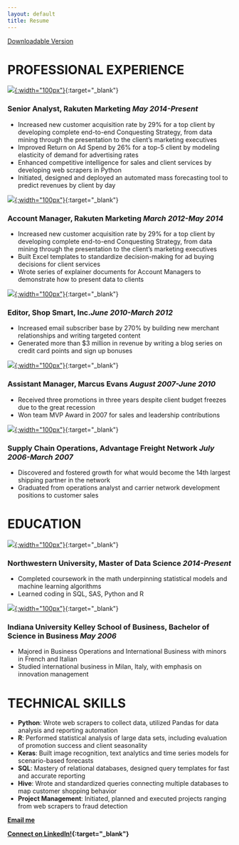 ```yaml
---
layout: default
title: Resume
---
```

<a href="https://github.com/stephenhage/stephenhage.github.io/raw/master/resume/Stephen%20Hage%20Data%20Science%20Resume.pdf" target="_blank">Downloadable Version</a>
# PROFESSIONAL EXPERIENCE

[![](https://rakutenmarketing.com/wp-content/themes/marketing-rakuten/assets/images/rakuten-marketing-stacked.png){:width="100px"}](https://www.rakutenmarketing.com){:target="_blank"}
### Senior Analyst, Rakuten Marketing ***May 2014-Present***
+ Increased new customer acquisition rate by 29% for a top client by developing complete end-to-end Conquesting Strategy, from data mining through the presentation to the client’s marketing executives
+ Improved Return on Ad Spend by 26% for a top-5 client by modeling elasticity of demand for advertising rates
+ Enhanced competitive intelligence for sales and client services by developing web scrapers in Python
+ Initiated, designed and deployed an automated mass forecasting tool to predict revenues by client by day

[![](https://rakutenmarketing.com/wp-content/themes/marketing-rakuten/assets/images/rakuten-marketing-stacked.png){:width="100px"}](https://www.rakutenmarketing.com){:target="_blank"}
### Account Manager, Rakuten Marketing ***March 2012-May 2014*** 	
+ Increased new customer acquisition rate by 29% for a top client by developing complete end-to-end Conquesting Strategy, from data mining through the presentation to the client’s marketing executives
+ Built Excel templates to standardize decision-making for ad buying decisions for client services
+ Wrote series of explainer documents for Account Managers to demonstrate how to present data to clients

[![](https://archive.is/NFWHS/38f62c7d474a0616cc7a678d8373eb322425c3cb.png){:width="100px"}](https://www.bradsdeals.com/){:target="_blank"} 
### Editor, Shop Smart, Inc.***June 2010-March 2012*** 
+ Increased email subscriber base by 270% by building new merchant relationships and writing targeted content
+ Generated more than $3 million in revenue by writing a blog series on credit card points and sign up bonuses

[![](http://marcusevans.com/careers_old/APAC/images/footer_logo.png){:width="100px"}](https://www.marcusevans.com){:target="_blank"}
### Assistant Manager, Marcus Evans ***August 2007-June 2010***  
+ Received three promotions in three years despite client budget freezes due to the great recession
+ Won team MVP Award in 2007 for sales and leadership contributions 

[![](https://www.loadafn.com/wp-content/uploads/2016/11/AFN_Logo_Color.png){:width="100px"}](https://www.loadafn.com/){:target="_blank"}
### Supply Chain Operations, Advantage Freight Network ***July 2006-March 2007*** 
+ Discovered and fostered growth for what would become the 14th largest shipping partner in the network
+ Graduated from operations analyst and carrier network development positions to customer sales

# EDUCATION
[![](https://analyticsindiamag.com/wp-content/uploads/2014/04/NU_Logo_purple.bmp){:width="100px"}](https://sps.northwestern.edu/masters/data-science/){:target="_blank"} 
### Northwestern University, Master of Data Science ***2014-Present*** 
+ Completed coursework in the math underpinning statistical models and machine learning algorithms
+ Learned coding in SQL, SAS, Python and R

[![](https://kelley.iu.edu/kleinerk/kelley-school-of-business.gif){:width="100px"}](https://kelley.iu.edu/){:target="_blank"} 
### Indiana University Kelley School of Business, Bachelor of Science in Business ***May 2006*** 
+ Majored in Business Operations and International Business with minors in French and Italian
+ Studied international business in Milan, Italy, with emphasis on innovation management

# TECHNICAL SKILLS
+ **Python**: Wrote web scrapers to collect data, utilized Pandas for data analysis and reporting automation
+ **R**: Performed statistical analysis of large data sets, including evaluation of promotion success and client seasonality
+ **Keras**: Built image recognition, text analytics and time series models for scenario-based forecasts
+ **SQL**: Mastery of relational databases, designed query templates for fast and accurate reporting
+ **Hive**: Wrote and standardized queries connecting multiple databases to map customer shopping behavior
+ **Project Management**: Initiated, planned and executed projects ranging from web scrapers to fraud detection

**[Email me](mailto:stephen.hage+github@gmail.com)**

**[Connect on LinkedIn!](https://www.linkedin.com/in/stephenhage/){:target="_blank"}**

